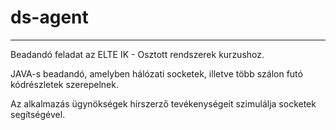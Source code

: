 # ds-agent
------
Beadandó feladat az ELTE IK - Osztott rendszerek kurzushoz.

JAVA-s beadandó, amelyben hálózati socketek, illetve több szálon futó kódrészletek szerepelnek.

Az alkalmazás ügynökségek hírszerző tevékenységeit szimulálja socketek segítségével.
